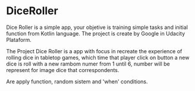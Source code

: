 # DiceRoller

Dice Roller is a simple app, your objetive is training simple tasks and initial function from Kotlin language.
The project is create by Google in Udacity Plataform.

The Project
  Dice Roller is a app with focus in recreate the experience of rolling dice in tabletop games, which time that player click on button a new dice is roll
 with a new rambom numer from 1 until 6, number will be represent for image dice that correspondents. 
 
 Are apply function, random sistem and 'when' conditions.
